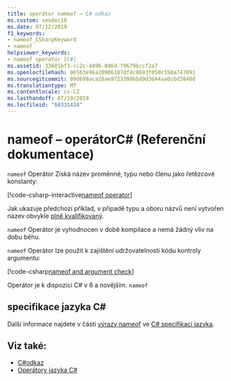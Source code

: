 ```yaml
---
title: operátor nameof – C# odkaz
ms.custom: seodec18
ms.date: 07/12/2019
f1_keywords:
- nameof_CSharpKeyword
- nameof
helpviewer_keywords:
- nameof operator [C#]
ms.assetid: 33601bf3-cc2c-4496-846d-f9679bccf2a7
ms.openlocfilehash: 965b3e96a20906187df4c8693f050c550a747091
ms.sourcegitcommit: 09d699aca28ae9723399bbd9d3d44aa0cbd3848d
ms.translationtype: MT
ms.contentlocale: cs-CZ
ms.lasthandoff: 07/19/2019
ms.locfileid: "68331434"
---
```

# <a name="nameof-operator-c-reference"></a>nameof – operátorC# (Referenční dokumentace)

`nameof` Operátor Získá název proměnné, typu nebo členu jako řetězcové konstanty:

[!code-csharp-interactive[nameof operator](~/samples/csharp/language-reference/operators/NameOfOperator.cs#Examples)]

Jak ukazuje předchozí příklad, v případě typu a oboru názvů není vytvořen název obvykle [plně kvalifikovaný](~/_csharplang/spec/basic-concepts.md#fully-qualified-names).

`nameof` Operátor je vyhodnocen v době kompilace a nemá žádný vliv na dobu běhu.

`nameof` Operátor lze použít k zajištění udržovatelnosti kódu kontroly argumentu:

[!code-csharp[nameof and argument check](~/samples/csharp/language-reference/operators/NameOfOperator.cs#ExceptionMessage)]

Operátor je k dispozici C# v 6 a novějším. `nameof`

## <a name="c-language-specification"></a>specifikace jazyka C#

Další informace najdete v části [výrazy nameof](~/_csharplang/spec/expressions.md#nameof-expressions) ve [ C# specifikaci jazyka](~/_csharplang/spec/introduction.md).

## <a name="see-also"></a>Viz také:

- [C#odkaz](../index.md)
- [Operátory jazyka C#](index.md)

